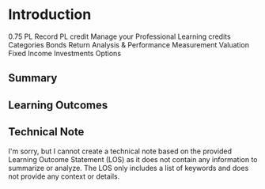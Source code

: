 # Introduction

0.75 PL Record PL credit Manage your Professional Learning credits Categories Bonds Return Analysis & Performance Measurement Valuation Fixed Income Investments Options

## Summary



## Learning Outcomes



## Technical Note

I'm sorry, but I cannot create a technical note based on the provided Learning Outcome Statement (LOS) as it does not contain any information to summarize or analyze. The LOS only includes a list of keywords and does not provide any context or details.